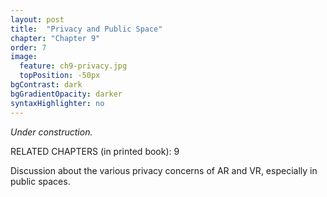 ```yaml
---
layout: post
title:  "Privacy and Public Space"
chapter: "Chapter 9"
order: 7
image:
  feature: ch9-privacy.jpg
  topPosition: -50px
bgContrast: dark
bgGradientOpacity: darker
syntaxHighlighter: no
---
```


_Under construction._

RELATED CHAPTERS (in printed book): 9

Discussion about the various privacy concerns of AR and VR, especially in public spaces.